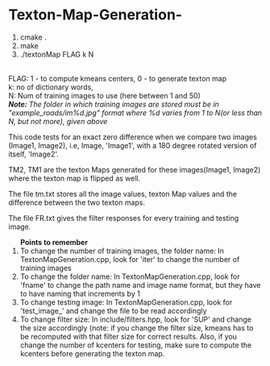 # Texton-Map-Generation-
<ol>
<li>cmake .</li>
<li>make</li>
<li>./textonMap FLAG k N</li>
</ol>
<br> FLAG: 1 - to compute kmeans centers, 0 - to generate texton map
<br> k: no of dictionary words,
<br> N: Num of training images to use (here between 1 and 50) <br>
<em> <strong>Note: </strong>The folder in which training images are stored must be in "example_roads/im%d.jpg" format where %d varies from 1 to N(or less than N, but not more), given above</em>
<br>
<p> This code tests for an exact zero difference when we compare two images (Image1, Image2), i.e, Image, 'Image1',
 with a 180 degree rotated version of itself, 'Image2'.</p>
<p> TM2, TM1 are the texton Maps generated for these images(Image1, Image2) where the texton map is flipped as well.</p>
<p> The file tm.txt stores all the image values, texton Map values and the difference between the two texton maps. </p>
<p> The file FR.txt gives the filter responses for every training and testing image. </p>

<ol> <strong>Points to remember</strong>
<li> To change the number of training images, the folder name: In TextonMapGeneration.cpp, look for 'iter' to change the number of training images </li>
<li> To change the folder name: In TextonMapGeneration.cpp, look for 'fname' to change the path name and image name format, but they have to have naming that increments by 1</li>
<li> To change testing image: In TextonMapGeneration.cpp, look for 'test_image_' and change the file to be read accordingly</li>
<li> To change filter size: In include/filters.hpp, look for 'SUP' and change the size accordingly (note: if you change the filter size, kmeans has to be recomputed with that filter size for correct results. Also, if you change the number of kcenters for testing, make sure to compute the kcenters before generating the texton map. </li>
</ol>
